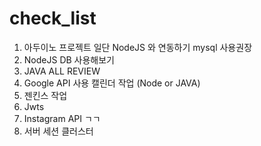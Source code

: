 # check_list

1. 아두이노 프로젝트 일단 NodeJS 와 연동하기 mysql 사용권장
2. NodeJS DB 사용해보기
3. JAVA ALL REVIEW 
4. Google API 사용 캘린더 작업 (Node or JAVA)
5. 젠킨스 작업
6. Jwts
7. Instagram API ㄱㄱ
8. 서버 세션 클러스터
